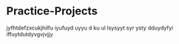 # Practice-Projects
jyfhtdefzxcukjhilfu iyufuyd uyyu d ku ul lsysyyt syr ysty  dduydyfyi  iffuytdutdyvgvjvjjy